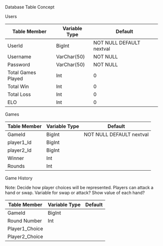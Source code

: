 Database Table Concept

Users

|Table Member|Variable Type|Default|
|---|---|---|
|UserId|BigInt|NOT NULL DEFAULT nextval|
|Username|VarChar(50)  |NOT NULL|
|Password|VarChar(50)  |NOT NULL|
|Total Games Played|Int    |0|
|Total Win|Int   |0|
|Total Loss|Int    |0|
|ELO|Int   |0|

Games

|Table Member|Variable Type|Default|
|---|---|---|
|GameId|BigInt|NOT NULL DEFAULT nextval|
|player1_Id|BigInt| |
|player2_Id|BigInt|  |
|Winner|Int|  |
|Rounds|Int|  |

Game History

Note: Decide how player choices will be represented. Players can attack a hand or swap. Variable for swap or attack? Show value of each hand?

|Table Member|Variable Type|Default|
|---|---|---|
|GameId|BigInt||
|Round Number|Int||
|Player1_Choice|||
|Player2_Choice|||
